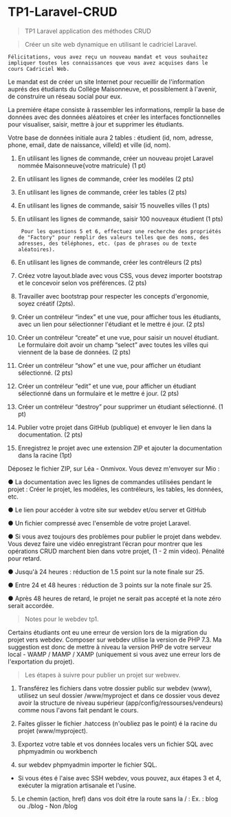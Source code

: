 # TP1-Laravel-CRUD
> TP1 Laravel application des méthodes CRUD


> Créer un site web dynamique en utilisant le cadriciel Laravel.

    Félicitations, vous avez reçu un nouveau mandat et vous souhaitez impliquer toutes les connaissances que vous avez acquises dans le cours Cadriciel Web.

Le mandat est de créer un site Internet pour recueillir de l'information auprés des étudiants du Collége Maisonneuve, et possiblement à l'avenir, de construire un réseau
social pour eux.

La premiére étape consiste à rassembler les informations, remplir la base de données avec des données aléatoires et créer les interfaces fonctionnelles pour visualiser, saisir,
mettre à jour et supprimer les étudiants.

Votre base de données initiale aura 2 tables : étudient (id, nom, adresse, phone, email, date de naissance, villeId) et ville (id, nom).

1. En utilisant les lignes de commande, créer un nouveau projet Laravel nommée Maisonneuve{votre matricule} (1 pt)

2. En utilisant les lignes de commande, créer les modéles (2 pts)

3. En utilisant les lignes de commande, créer les tables (2 pts)

4. En utilisant les lignes de commande, saisir 15 nouvelles villes (1 pts)

5. En utilisant les lignes de commande, saisir 100 nouveaux étudient (1 pts)

        Pour les questions 5 et 6, effectuez une recherche des propriétés de "Factory" pour remplir des valeurs telles que des noms, des adresses, des téléphones, etc. (pas de phrases ou de texte aléatoires).

6. En utilisant les lignes de commande, créer les contréleurs (2 pts)

7. Créez votre layout.blade avec vous CSS, vous devez importer bootstrap et le concevoir selon vos préférences. (2 pts)

8. Travailler avec bootstrap pour respecter les concepts d'ergonomie, soyez
créatif (2pts).

9. Créer un contréleur “index” et une vue, pour afficher tous les étudiants, avec un lien pour sélectionner l'étudiant et le mettre é jour. (2 pts)

10. Créer un contréleur “create” et une vue, pour saisir un nouvel étudiant. Le formulaire doit avoir un champ “select” avec toutes les villes qui viennent de la base de données. (2 pts)

11. Créer un contréleur “show” et une vue, pour afficher un étudiant sélectionné. (2 pts)

12. Créer un contréleur “edit” et une vue, pour afficher un étudiant sélectionné dans un formulaire et le mettre é jour. (2 pts)

13. Créer un contréleur “destroy” pour supprimer un étudiant sélectionné. (1 pt)

14. Publier votre projet dans GitHub (publique) et envoyer le lien dans la documentation. (2 pts)

15. Enregistrez le projet avec une extension ZIP et ajouter la documentation dans la racine (1pt)

Déposez le fichier ZIP, sur Léa - Onmivox.
Vous devez m'envoyer sur Mio :

● La documentation avec les lignes de commandes utilisées pendant le projet :
Créer le projet, les modéles, les contréleurs, les tables, les données, etc.

● Le lien pour accéder à votre site sur webdev et/ou server et GitHub

● Un fichier compressé avec l'ensemble de votre projet Laravel.

● Si vous avez toujours des problèmes pour publier le projet dans webdev. Vous devez faire une vidéo enregistrant l’écran pour montrer que les opérations CRUD marchent bien dans votre projet, (1 - 2 min video).
Pénalité pour retard.

● Jusqu'à 24 heures : réduction de 1.5 point sur la note finale sur 25.

● Entre 24 et 48 heures : réduction de 3 points sur la note finale sur 25.

● Après 48 heures de retard, le projet ne serait pas accepté et la note zéro serait accordée.
 
> Notes pour le webdev tp1.

Certains étudiants ont eu une erreur de version lors de la migration du projet vers webdev. Composer sur webdev utilise la version de PHP 7.3. Ma suggestion est donc de mettre à niveau la version PHP de votre serveur local - WAMP / MAMP / XAMP (uniquement si vous avez une erreur lors de l'exportation du projet).

> Les étapes à suivre pour publier un projet sur webwev.

1) Transférez les fichiers dans votre dossier public sur webdev (www), utilisez un seul dossier /www/myproject et dans ce dossier vous devez avoir la structure de niveau supérieur (app/config/ressourses/vendeurs) comme nous l'avons fait pendant le cours.

2) Faites glisser le fichier .hatccess (n'oubliez pas le point) é la racine du projet (www/myproject).

3) Exportez votre table et vos données locales vers un fichier SQL avec phpmyadmin ou workbench

4) sur webdev phpmyadmin importer le fichier SQL.
* Si vous étes é l'aise avec SSH webdev, vous pouvez, aux étapes 3 et 4, exécuter la migration artisanale et l'usine.

5) Le chemin (action, href) dans vos doit étre la route sans la / : Ex. : blog ou ./blog - Non /blog